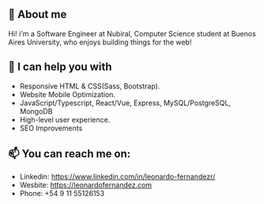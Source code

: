 ## 👋 About me

Hi! i'm a Software Engineer at Nubiral, Computer Science student at Buenos Aires University, who enjoys building things for the web!

## 💬 I can help you with

- Responsive HTML & CSS(Sass, Bootstrap).
- Website Mobile Optimization.
- JavaScript/Typescript, React/Vue, Express, MySQL/PostgreSQL, MongoDB
- High-level user experience.
- SEO Improvements

## 📫 You can reach me on:
- Linkedin: https://www.linkedin.com/in/leonardo-fernandezr/
- Wesbite: https://leonardofernandez.com
- Phone: +54 9 11 55126153

<!--
**LeoFernandezR/LeoFernandezR** is a ✨ _special_ ✨ repository because its `README.md` (this file) appears on your GitHub profile.

Here are some ideas to get you started:

- 🔭 I’m currently working on ...
- 🌱 I’m currently learning ...
- 👯 I’m looking to collaborate on ...
- 🤔 I’m looking for help with ...
- 💬 Ask me about ...
- 📫 How to reach me: ...
- 😄 Pronouns: ...
- ⚡ Fun fact: ...
-->
